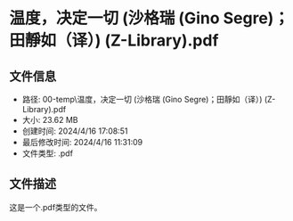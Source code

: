 ﻿# 温度，决定一切 (沙格瑞 (Gino Segre)；田靜如（译）) (Z-Library).pdf

## 文件信息
- 路径: 00-temp\温度，决定一切 (沙格瑞 (Gino Segre)；田靜如（译）) (Z-Library).pdf
- 大小: 23.62 MB
- 创建时间: 2024/4/16 17:08:51
- 最后修改时间: 2024/4/16 11:31:09
- 文件类型: .pdf

## 文件描述
这是一个.pdf类型的文件。

